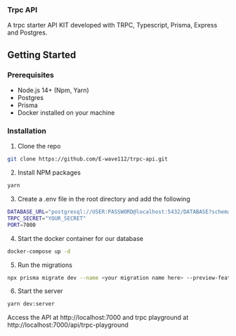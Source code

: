 ### Trpc API

A trpc starter API KIT developed with TRPC, Typescript, Prisma, Express and Postgres.

## Getting Started

### Prerequisites

- Node.js 14+ (Npm, Yarn)
- Postgres
- Prisma
- Docker installed on your machine

### Installation

1. Clone the repo

```sh
git clone https://github.com/E-wave112/trpc-api.git
```

2. Install NPM packages

```sh
yarn 
```

3. Create a .env file in the root directory and add the following

```sh
DATABASE_URL="postgresql://USER:PASSWORD@localhost:5432/DATABASE?schema=public"
TRPC_SECRET="YOUR_SECRET"
PORT=7000
```

4. Start the docker container for our database

```sh
docker-compose up -d
```

5. Run the migrations

```sh
npx prisma migrate dev --name <your migration name here> --preview-feature
```

6. Start the server

```sh
yarn dev:server
```

Access the API at http://localhost:7000 and trpc playground at http://localhost:7000/api/trpc-playground

